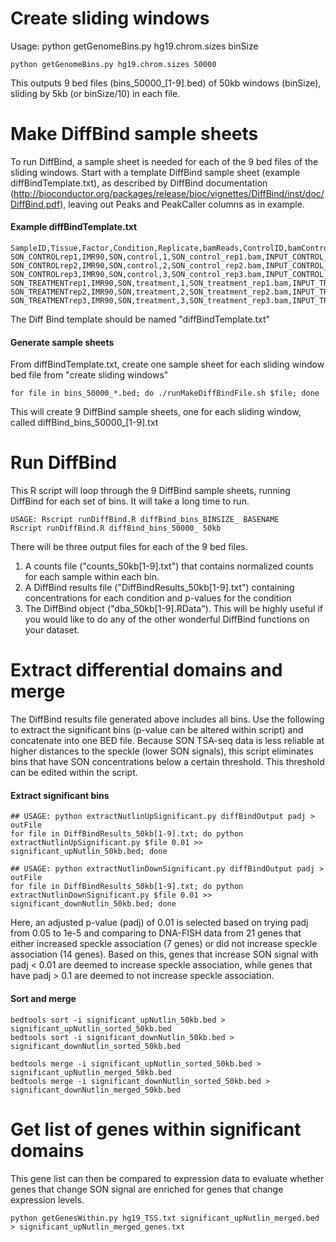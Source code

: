 # Create sliding windows
Usage: python getGenomeBins.py hg19.chrom.sizes binSize
```
python getGenomeBins.py hg19.chrom.sizes 50000
```
This outputs 9 bed files (bins_50000_[1-9].bed) of 50kb windows (binSize), sliding by 5kb (or binSize/10) in each file. 

# Make DiffBind sample sheets
To run DiffBind, a sample sheet is needed for each of the 9 bed files of the sliding windows. Start with a template DiffBind sample sheet (example diffBindTemplate.txt), as described by DiffBind documentation (http://bioconductor.org/packages/release/bioc/vignettes/DiffBind/inst/doc/DiffBind.pdf), leaving out Peaks and PeakCaller columns as in example.

#### Example diffBindTemplate.txt
```
SampleID,Tissue,Factor,Condition,Replicate,bamReads,ControlID,bamControl,Peaks,PeakCaller
SON_CONTROLrep1,IMR90,SON,control,1,SON_control_rep1.bam,INPUT_CONTROL_rep1,INPUT_control_rep1.bam
SON_CONTROLrep2,IMR90,SON,control,2,SON_control_rep2.bam,INPUT_CONTROL_rep2,INPUT_control_rep2.bam
SON_CONTROLrep3,IMR90,SON,control,3,SON_control_rep3.bam,INPUT_CONTROL_rep3,INPUT_control_rep3.bam
SON_TREATMENTrep1,IMR90,SON,treatment,1,SON_treatment_rep1.bam,INPUT_TREATMENT_rep1,INPUT_treatment_rep1.bam
SON_TREATMENTrep2,IMR90,SON,treatment,2,SON_treatment_rep2.bam,INPUT_TREATMENT_rep2,INPUT_treatment_rep2.bam
SON_TREATMENTrep3,IMR90,SON,treatment,3,SON_treatment_rep3.bam,INPUT_TREATMENT_rep3,INPUT_treatment_rep3.bam
```
The Diff Bind template should be named "diffBindTemplate.txt"

#### Generate sample sheets
From diffBindTemplate.txt, create one sample sheet for each sliding window bed file from "create sliding windows"
```
for file in bins_50000_*.bed; do ./runMakeDiffBindFile.sh $file; done
```
This will create 9 DiffBind sample sheets, one for each sliding window, called diffBind_bins_50000_[1-9].txt

# Run DiffBind
This R script will loop through the 9 DiffBind sample sheets, running DiffBind for each set of bins. It will take a long time to run. 
```
USAGE: Rscript runDiffBind.R diffBind_bins_BINSIZE_ BASENAME
Rscript runDiffBind.R diffBind_bins_50000_ 50kb
```
There will be three output files for each of the 9 bed files.
1. A counts file ("counts_50kb[1-9].txt") that contains normalized counts for each sample within each bin.
2. A DiffBind results file ("DiffBindResults_50kb[1-9].txt") containing concentrations for each condition and p-values for the condition
3. The DiffBind object ("dba_50kb[1-9].RData"). This will be highly useful if you would like to do any of the other wonderful DiffBind functions on your dataset.

# Extract differential domains and merge
The DiffBind results file generated above includes all bins. Use the following to extract the significant bins (p-value can be altered within script) and concatenate into one BED file. Because SON TSA-seq data is less reliable at higher distances to the speckle (lower SON signals), this script eliminates bins that have SON concentrations below a certain threshold. This threshold can be edited within the script.
#### Extract significant bins
```
## USAGE: python extractNutlinUpSignificant.py diffBindOutput padj > outFile
for file in DiffBindResults_50kb[1-9].txt; do python extractNutlinUpSignificant.py $file 0.01 >> significant_upNutlin_50kb.bed; done

## USAGE: python extractNutlinDownSignificant.py diffBindOutput padj > outFile
for file in DiffBindResults_50kb[1-9].txt; do python extractNutlinDownSignificant.py $file 0.01 >> significant_downNutlin_50kb.bed; done
```
Here, an adjusted p-value (padj) of 0.01 is selected based on trying padj from 0.05 to 1e-5 and comparing to DNA-FISH data from 21 genes that either increased speckle association (7 genes) or did not increase speckle association (14 genes). Based on this, genes that increase SON signal with padj < 0.01 are deemed to increase speckle association, while genes that have padj > 0.1 are deemed to not increase speckle association. 

#### Sort and merge
```
bedtools sort -i significant_upNutlin_50kb.bed > significant_upNutlin_sorted_50kb.bed
bedtools sort -i significant_downNutlin_50kb.bed > significant_downNutlin_sorted_50kb.bed 

bedtools merge -i significant_upNutlin_sorted_50kb.bed > significant_upNutlin_merged_50kb.bed
bedtools merge -i significant_downNutlin_sorted_50kb.bed > significant_downNutlin_merged_50kb.bed
```
# Get list of genes within significant domains
This gene list can then be compared to expression data to evaluate whether genes that change SON signal are enriched for genes that change expression levels.
```
python getGenesWithin.py hg19_TSS.txt significant_upNutlin_merged.bed > significant_upNutlin_merged_genes.txt
```


